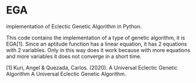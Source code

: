 # EGA
implementation of Eclectic Genetic Algorithm in Python.

This code contains the implementation of a type of genetic algorithm, it is EGA[1].
Since an aptitude function has a linear equation, it has 2 equations with 2 variables.
Only in this way does it work because with more equations and more variables it does not converge in a short time.

[1] Kuri, Angel & Quezada, Carlos. (2020). A Universal Eclectic Genetic Algorithm A Universal Eclectic Genetic Algorithm. 
